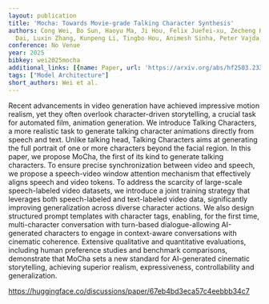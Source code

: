 ```yaml
---
layout: publication
title: 'Mocha: Towards Movie-grade Talking Character Synthesis'
authors: Cong Wei, Bo Sun, Haoyu Ma, Ji Hou, Felix Juefei-xu, Zecheng He, Xiaoliang
  Dai, Luxin Zhang, Kunpeng Li, Tingbo Hou, Animesh Sinha, Peter Vajda, Wenhu Chen
conference: No Venue
year: 2025
bibkey: wei2025mocha
additional_links: [{name: Paper, url: 'https://arxiv.org/abs/hf2503.23307'}]
tags: ["Model Architecture"]
short_authors: Wei et al.
---
```

Recent advancements in video generation have achieved impressive motion realism, yet they often overlook character-driven storytelling, a crucial task for automated film, animation generation. We introduce Talking Characters, a more realistic task to generate talking character animations directly from speech and text. Unlike talking head, Talking Characters aims at generating the full portrait of one or more characters beyond the facial region. In this paper, we propose MoCha, the first of its kind to generate talking characters. To ensure precise synchronization between video and speech, we propose a speech-video window attention mechanism that effectively aligns speech and video tokens. To address the scarcity of large-scale speech-labeled video datasets, we introduce a joint training strategy that leverages both speech-labeled and text-labeled video data, significantly improving generalization across diverse character actions. We also design structured prompt templates with character tags, enabling, for the first time, multi-character conversation with turn-based dialogue-allowing AI-generated characters to engage in context-aware conversations with cinematic coherence. Extensive qualitative and quantitative evaluations, including human preference studies and benchmark comparisons, demonstrate that MoCha sets a new standard for AI-generated cinematic storytelling, achieving superior realism, expressiveness, controllability and generalization.

https://huggingface.co/discussions/paper/67eb4bd3eca57c4eebbb34c7